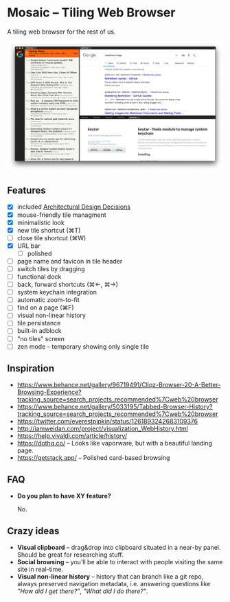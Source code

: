 # Mosaic – Tiling Web Browser

A tiling web browser for the rest of us.

[![](showcase/18-05-2020.png)](showcase/18-05-2020.png)

## Features

- [x] included [Architectural Design Decisions](ADD.md)
- [x] mouse-friendly tile managment
- [x] minimalistic look
- [x] new tile shortcut (⌘T)
- [ ] close tile shortcut (⌘W)
- [x] URL bar
    - [ ] polished
- [ ] page name and favicon in tile header
- [ ] switch tiles by dragging
- [ ] functional dock
- [ ] back, forward shortcuts (⌘←, ⌘→)
- [ ] system keychain integration
- [ ] automatic zoom-to-fit
- [ ] find on a page (⌘F)
- [ ] visual non-linear history
- [ ] tile persistance
- [ ] built-in adblock
- [ ] "no tiles" screen
- [ ] zen mode – temporary showing only single tile

## Inspiration
* https://www.behance.net/gallery/96719491/Cliqz-Browser-20-A-Better-Browsing-Experience?tracking_source=search_projects_recommended%7Cweb%20browser
* https://www.behance.net/gallery/5033195/Tabbed-Browser-History?tracking_source=search_projects_recommended%7Cweb%20browser
* https://twitter.com/everestpipkin/status/1261893242683109376
* http://iamweidan.com/project/visualization_WebHistory.html
* https://help.vivaldi.com/article/history/
* https://dothq.co/ – Looks like vaporware, but with a beautiful landing page.
* https://getstack.app/ – Polished card-based browsing

## FAQ

- **Do you plan to have XY feature?**

    No.

## Crazy ideas
- **Visual clipboard** – drag&drop into clipboard situated in a near-by panel. Should be great for researching stuff.
- **Social browsing** – you'll be able to interact with people visiting the same site in real-time.
- **Visual non-linear history** – history that can branch like a git repo, always preserved navigation metadata, i.e. answering questions like *"How did I get there?"*, *"What did I do there?"*.